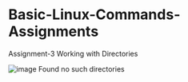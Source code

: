 # Basic-Linux-Commands-Assignments
Assignment-3
Working with Directories


![image](https://user-images.githubusercontent.com/132274417/235535198-0a79205c-b361-4ef4-a72c-5ee6de660f70.png)
Found no such directories
